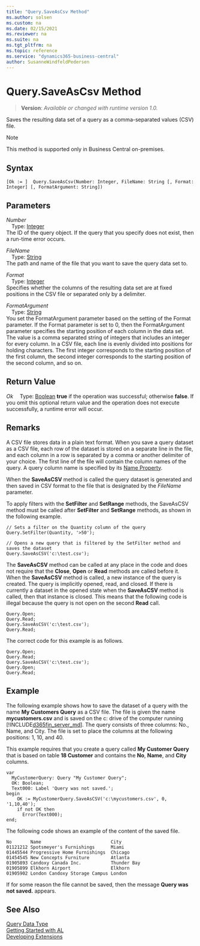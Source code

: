 ```yaml
---
title: "Query.SaveAsCsv Method"
ms.author: solsen
ms.custom: na
ms.date: 02/15/2021
ms.reviewer: na
ms.suite: na
ms.tgt_pltfrm: na
ms.topic: reference
ms.service: "dynamics365-business-central"
author: SusanneWindfeldPedersen
---
```

[//]: # (START>DO_NOT_EDIT)
[//]: # (IMPORTANT:Do not edit any of the content between here and the END>DO_NOT_EDIT.)
[//]: # (Any modifications should be made in the .xml files in the ModernDev repo.)
# Query.SaveAsCsv Method
> **Version**: _Available or changed with runtime version 1.0._

Saves the resulting data set of a query as a comma-separated values (CSV) file.

> [!NOTE]
> This method is supported only in Business Central on-premises.

## Syntax
```
[Ok := ]  Query.SaveAsCsv(Number: Integer, FileName: String [, Format: Integer] [, FormatArgument: String])
```
## Parameters
*Number*  
&emsp;Type: [Integer](../integer/integer-data-type.md)  
The ID of the query object. If the query that you specify does not exist, then a run-time error occurs.
        
*FileName*  
&emsp;Type: [String](../string/string-data-type.md)  
The path and name of the file that you want to save the query data set to.
        
*Format*  
&emsp;Type: [Integer](../integer/integer-data-type.md)  
Specifies whether the columns of the resulting data set are at fixed positions in the CSV file or separated only by a delimiter.
        
*FormatArgument*  
&emsp;Type: [String](../string/string-data-type.md)  
You set the FormatArgument parameter based on the setting of the Format parameter. If the Format parameter is set to 0, then the FormatArgument parameter specifies the starting position of each column in the data set. The value is a comma separated string of integers that includes an integer for every column. In a CSV file, each line is evenly divided into positions for holding characters. The first integer corresponds to the starting position of the first column, the second integer corresponds to the starting position of the second column, and so on.
          


## Return Value
*Ok*
&emsp;Type: [Boolean](../boolean/boolean-data-type.md)
**true** if the operation was successful; otherwise **false**.   If you omit this optional return value and the operation does not execute successfully, a runtime error will occur.  


[//]: # (IMPORTANT: END>DO_NOT_EDIT)

## Remarks

A CSV file stores data in a plain text format. When you save a query dataset as a CSV file, each row of the dataset is stored on a separate line in the file, and each column in a row is separated by a comma or another delimiter of your choice. The first line of the file will contain the column names of the query. A query column name is specified by its [Name Property](../../properties/devenv-properties.md).  

When the **SaveAsCSV** method is called the query dataset is generated and then saved in CSV format to the file that is designated by the *FileName* parameter.  

 To apply filters with the **SetFilter** and **SetRange** methods, the SaveAsCSV method must be called after **SetFilter** and **SetRange** methods, as shown in the following example.  

```  
// Sets a filter on the Quantity column of the query  
Query.SetFilter(Quantity, '>50');  

// Opens a new query that is filtered by the SetFilter method and saves the dataset  
Query.SaveAsCSV('c:\test.csv');  
```  

The **SaveAsCSV** method can be called at any place in the code and does not require that the **Close**, **Open** or **Read** methods are called before it. When the **SaveAsCSV** method is called, a new instance of the query is created. The query is implicitly opened, read, and closed. If there is currently a dataset in the opened state when the **SaveAsCSV** method is called, then that instance is closed. This means that the following code is illegal because the query is not open on the second **Read** call.  

```al
Query.Open;  
Query.Read;  
Query.SaveAsCSV('c:\test.csv');  
Query.Read;   
```  

The correct code for this example is as follows.  

```al
Query.Open;  
Query.Read;  
Query.SaveAsCSV('c:\test.csv');  
Query.Open;  
Query.Read;   
```  

## Example

The following example shows how to save the dataset of a query with the name **My Customers Query** as a CSV file. The file is given the name **mycustomers.csv** and is saved on the c: drive of the computer running [!INCLUDE[d365fin_server_md](../../includes/d365fin_server_md.md)]. The query consists of three columns: No., Name, and City. The file is set to place the columns at the following positions: 1, 10, and 40.  

This example requires that you create a query called **My Customer Query** that is based on table **18 Customer** and contains the **No**, **Name**, and **City** columns. <!--NAV For more information, see [How to: Create Queries](How-to-Create-Queries.md). -->  

```al
var
  MyCustomerQuery: Query "My Customer Query";
  OK: Boolean;
  Text000: Label 'Query was not saved.';
begin
    OK := MyCustomerQuery.SaveAsCSV('c:\mycustomers.csv', 0, '1,10,40');  
    if not OK then  
      Error(Text000);  
end;
```  

The following code shows an example of the content of the saved file.  

```  
No       Name                          City  
01121212 Spotsmeyer's Furnishings      Miami  
01445544 Progressive Home Furnishings  Chicago  
01454545 New Concepts Furniture        Atlanta  
01905893 Candoxy Canada Inc.           Thunder Bay  
01905899 Elkhorn Airport               Elkhorn  
01905902 London Candoxy Storage Campus London  

```  

If for some reason the file cannot be saved, then the message **Query was not saved.** appears.


## See Also
[Query Data Type](query-data-type.md)  
[Getting Started with AL](../../devenv-get-started.md)  
[Developing Extensions](../../devenv-dev-overview.md)